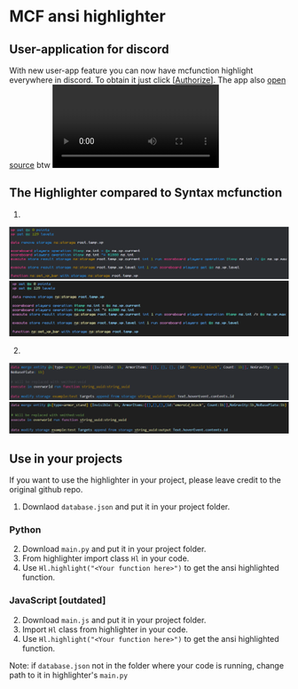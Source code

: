 # MCF ansi highlighter

## User-application for discord
With new user-app feature you can now have mcfunction highlight everywhere in discord. To obtain it just click \[[Authorize](https://discord.com/oauth2/authorize?client_id=1221838702016331847)\]. The app also [open source](https://github.com/bth123/mcf-ansi-highlighter/tree/user-bot) btw
<video src="https://github.com/bth123/mcf-ansi-highlighter/assets/133943325/cf9fe310-a315-4e61-af45-ae58662aab60"/>

## The Highlighter compared to Syntax mcfunction
1.
![highlighter](illustrations/highlighter1.png)
![vsc](illustrations/vsc1.png)

2.
![highlighter](illustrations/highlighter2.png)
![vsc](illustrations/vsc2.png)

## Use in your projects
If you want to use the highlighter in your project, please leave credit to the original github repo.
1. Downlaod `database.json` and put it in your project folder.
### Python 
2. Download `main.py` and put it in your project folder.
3. From highlighter import class `Hl` in your code.
4. Use `Hl.highlight("<Your function here>")` to get the ansi highlighted function.
### JavaScript [outdated]
2. Download `main.js` and put it in your project folder.
3. Import `Hl` class from highlighter in your code.
4. Use `Hl.highlight("<Your function here>")` to get the ansi highlighted function.

Note: if `database.json` not in the folder where your code is running, change path to it in highlighter's `main.py`